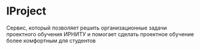 # IProject
Сервис, который позволяет решить организационные задачи проектного обучения ИРНИТУ и помогает сделать проектное обучение более комфортным для студентов
